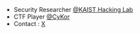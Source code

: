 * Security Researcher [@KAIST Hacking Lab](https://kaist-hacking.github.io/)
* CTF Player [@CyKor](https://x.com/cykorku)
* Contact : [X](https://x.com/hareh4ru)
